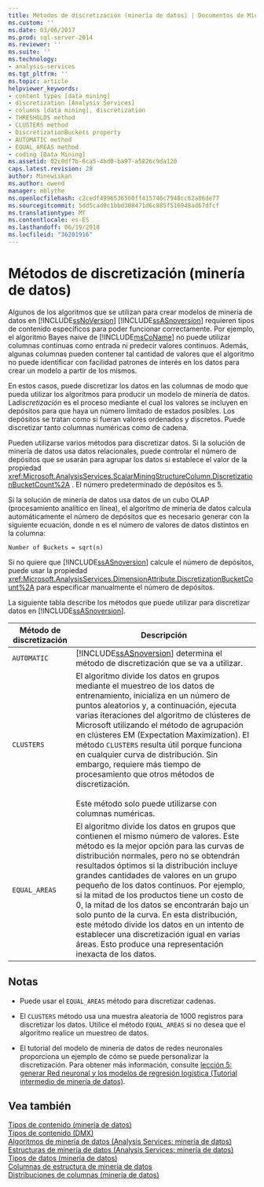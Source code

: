 ```yaml
---
title: Métodos de discretización (minería de datos) | Documentos de Microsoft
ms.custom: ''
ms.date: 03/06/2017
ms.prod: sql-server-2014
ms.reviewer: ''
ms.suite: ''
ms.technology:
- analysis-services
ms.tgt_pltfrm: ''
ms.topic: article
helpviewer_keywords:
- content types [data mining]
- discretization [Analysis Services]
- columns [data mining], discretization
- THRESHOLDS method
- CLUSTERS method
- DiscretizationBuckets property
- AUTOMATIC method
- EQUAL_AREAS method
- coding [Data Mining]
ms.assetid: 02c0df7b-6ca5-4bd0-ba97-a5826c9da120
caps.latest.revision: 28
author: Minewiskan
ms.author: owend
manager: mblythe
ms.openlocfilehash: c2cedf4996536560ff415746c7948cc62a86de77
ms.sourcegitcommit: 5dd5cad0c1bbd308471d6c885f516948ad67dfcf
ms.translationtype: MT
ms.contentlocale: es-ES
ms.lasthandoff: 06/19/2018
ms.locfileid: "36201916"
---
```

# <a name="discretization-methods-data-mining"></a>Métodos de discretización (minería de datos)
  Algunos de los algoritmos que se utilizan para crear modelos de minería de datos en [!INCLUDE[ssNoVersion](../../includes/ssnoversion-md.md)] [!INCLUDE[ssASnoversion](../../includes/ssasnoversion-md.md)] requieren tipos de contenido específicos para poder funcionar correctamente. Por ejemplo, el algoritmo Bayes naive de [!INCLUDE[msCoName](../../includes/msconame-md.md)] no puede utilizar columnas continuas como entrada ni predecir valores continuos. Además, algunas columnas pueden contener tal cantidad de valores que el algoritmo no puede identificar con facilidad patrones de interés en los datos para crear un modelo a partir de los mismos.  
  
 En estos casos, puede discretizar los datos en las columnas de modo que pueda utilizar los algoritmos para producir un modelo de minería de datos. La*discretización* es el proceso mediante el cual los valores se incluyen en depósitos para que haya un número limitado de estados posibles. Los depósitos se tratan como si fueran valores ordenados y discretos. Puede discretizar tanto columnas numéricas como de cadena.  
  
 Pueden utilizarse varios métodos para discretizar datos. Si la solución de minería de datos usa datos relacionales, puede controlar el número de depósitos que se usarán para agrupar los datos si establece el valor de la propiedad <xref:Microsoft.AnalysisServices.ScalarMiningStructureColumn.DiscretizationBucketCount%2A> . El número predeterminado de depósitos es 5.  
  
 Si la solución de minería de datos usa datos de un cubo OLAP (procesamiento analítico en línea), el algoritmo de minería de datos calcula automáticamente el número de depósitos que es necesario generar con la siguiente ecuación, donde n es el número de valores de datos distintos en la columna:  
  
 `Number of Buckets = sqrt(n)`  
  
 Si no quiere que [!INCLUDE[ssASnoversion](../../includes/ssasnoversion-md.md)] calcule el número de depósitos, puede usar la propiedad <xref:Microsoft.AnalysisServices.DimensionAttribute.DiscretizationBucketCount%2A> para especificar manualmente el número de depósitos.  
  
 La siguiente tabla describe los métodos que puede utilizar para discretizar datos en [!INCLUDE[ssASnoversion](../../includes/ssasnoversion-md.md)].  
  
|Método de discretización|Descripción|  
|---------------------------|-----------------|  
|`AUTOMATIC`|[!INCLUDE[ssASnoversion](../../includes/ssasnoversion-md.md)] determina el método de discretización que se va a utilizar.|  
|`CLUSTERS`|El algoritmo divide los datos en grupos mediante el muestreo de los datos de entrenamiento, inicializa en un número de puntos aleatorios y, a continuación, ejecuta varias iteraciones del algoritmo de clústeres de Microsoft utilizando el método de agrupación en clústeres EM (Expectation Maximization). El método `CLUSTERS` resulta útil porque funciona en cualquier curva de distribución. Sin embargo, requiere más tiempo de procesamiento que otros métodos de discretización.<br /><br /> Este método solo puede utilizarse con columnas numéricas.|  
|`EQUAL_AREAS`|El algoritmo divide los datos en grupos que contienen el mismo número de valores. Este método es la mejor opción para las curvas de distribución normales, pero no se obtendrán resultados óptimos si la distribución incluye grandes cantidades de valores en un grupo pequeño de los datos continuos. Por ejemplo, si la mitad de los productos tiene un costo de 0, la mitad de los datos se encontrarán bajo un solo punto de la curva. En esta distribución, este método divide los datos en un intento de establecer una discretización igual en varias áreas. Esto produce una representación inexacta de los datos.|  
  
## <a name="remarks"></a>Notas  
  
-   Puede usar el `EQUAL_AREAS` método para discretizar cadenas.  
  
-   El `CLUSTERS` método usa una muestra aleatoria de 1000 registros para discretizar los datos. Utilice el método `EQUAL_AREAS` si no desea que el algoritmo realice un muestreo de datos.  
  
-   El tutorial del modelo de minería de datos de redes neuronales proporciona un ejemplo de cómo se puede personalizar la discretización. Para obtener más información, consulte [lección 5: generar Red neuronal y los modelos de regresión logística &#40;Tutorial intermedio de minería de datos&#41;](../../tutorials/lesson-5-build-models-intermediate-data-mining-tutorial.md).  
  
## <a name="see-also"></a>Vea también  
 [Tipos de contenido &#40;minería de datos&#41;](content-types-data-mining.md)   
 [Tipos de contenido &#40;DMX&#41;](/sql/dmx/content-types-dmx)   
 [Algoritmos de minería de datos &#40;Analysis Services: minería de datos&#41;](data-mining-algorithms-analysis-services-data-mining.md)   
 [Estructuras de minería de datos &#40;Analysis Services: minería de datos&#41;](mining-structures-analysis-services-data-mining.md)   
 [Tipos de datos &#40;minería de datos&#41;](data-types-data-mining.md)   
 [Columnas de estructura de minería de datos](mining-structure-columns.md)   
 [Distribuciones de columnas &#40;minería de datos&#41;](column-distributions-data-mining.md)  
  
  
